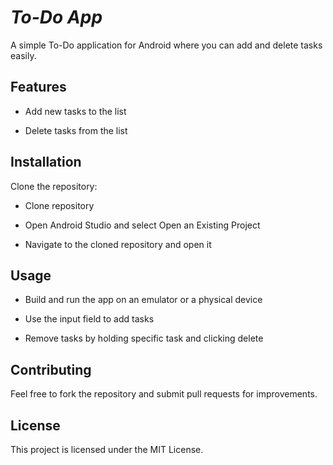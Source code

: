 # ***To-Do App***

A simple To-Do application for Android where you can add and delete tasks easily.

## **Features**

- Add new tasks to the list
  
- Delete tasks from the list

## **Installation**

Clone the repository:

- Clone repository

- Open Android Studio and select Open an Existing Project

- Navigate to the cloned repository and open it

## **Usage**

- Build and run the app on an emulator or a physical device

- Use the input field to add tasks

- Remove tasks by holding specific task and clicking delete

## **Contributing**

Feel free to fork the repository and submit pull requests for improvements.

## **License**

This project is licensed under the MIT License.
